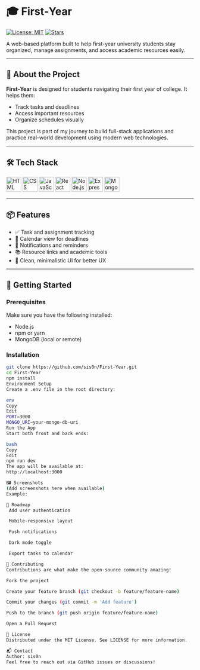 # 🎓 First‑Year

[![License: MIT](https://img.shields.io/badge/License-MIT-blue.svg)](LICENSE)
[![Stars](https://img.shields.io/github/stars/sis0n/First-Year?style=social)](https://github.com/sis0n/First-Year/stargazers)

A web-based platform built to help first-year university students stay organized, manage assignments, and access academic resources easily.

---

## 🚀 About the Project

**First‑Year** is designed for students navigating their first year of college. It helps them:
- Track tasks and deadlines
- Access important resources
- Organize schedules visually

This project is part of my journey to build full-stack applications and practice real-world development using modern web technologies.

---

## 🛠️ Tech Stack

<div align="left">
  <img src="https://cdn.jsdelivr.net/gh/devicons/devicon/icons/html5/html5-original.svg" title="HTML5" alt="HTML" width="40" height="40"/>
  <img src="https://cdn.jsdelivr.net/gh/devicons/devicon/icons/css3/css3-plain.svg" title="CSS3" alt="CSS" width="40" height="40"/>
  <img src="https://cdn.jsdelivr.net/gh/devicons/devicon/icons/javascript/javascript-original.svg" title="JavaScript" alt="JavaScript" width="40" height="40"/>
  <img src="https://cdn.jsdelivr.net/gh/devicons/devicon/icons/react/react-original.svg" title="React" alt="React" width="40" height="40"/>
  <img src="https://cdn.jsdelivr.net/gh/devicons/devicon/icons/nodejs/nodejs-original.svg" title="Node.js" alt="Node.js" width="40" height="40"/>
  <img src="https://cdn.jsdelivr.net/gh/devicons/devicon/icons/express/express-original.svg" title="Express.js" alt="Express.js" width="40" height="40"/>
  <img src="https://cdn.jsdelivr.net/gh/devicons/devicon/icons/mongodb/mongodb-original.svg" title="MongoDB" alt="MongoDB" width="40" height="40"/>
</div>

---

## 📦 Features

- ✅ Task and assignment tracking
- 📆 Calendar view for deadlines
- 🔔 Notifications and reminders
- 📚 Resource links and academic tools
- 🎨 Clean, minimalistic UI for better UX

---

## 📂 Getting Started

### Prerequisites

Make sure you have the following installed:
- Node.js
- npm or yarn
- MongoDB (local or remote)

### Installation

```bash
git clone https://github.com/sis0n/First-Year.git
cd First-Year
npm install
Environment Setup
Create a .env file in the root directory:

env
Copy
Edit
PORT=3000
MONGO_URI=your-mongo-db-uri
Run the App
Start both front and back ends:

bash
Copy
Edit
npm run dev
The app will be available at:
http://localhost:3000

🖼️ Screenshots
(Add screenshots here when available)
Example:

🧭 Roadmap
 Add user authentication

 Mobile-responsive layout

 Push notifications

 Dark mode toggle

 Export tasks to calendar

🤝 Contributing
Contributions are what make the open-source community amazing!

Fork the project

Create your feature branch (git checkout -b feature/feature-name)

Commit your changes (git commit -m 'Add feature')

Push to the branch (git push origin feature/feature-name)

Open a Pull Request

📜 License
Distributed under the MIT License. See LICENSE for more information.

📬 Contact
Author: sis0n
Feel free to reach out via GitHub issues or discussions!
